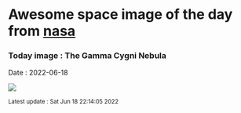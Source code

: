 
# Awesome space image of the day from [nasa](https://api.nasa.gov/)

### Today image : The Gamma Cygni Nebula

Date : 2022-06-18


![](https://apod.nasa.gov/apod/image/2206/gamma-cygni-nebula-and-sadr1024.jpg)

<small>Latest update : Sat Jun 18 22:14:05 2022</small>


